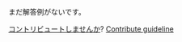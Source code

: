 
まだ解答例がないです。

[コントリビュートしませんか](https://github.com/BFEdev/BFE.dev-solutions/blob/main/quiz/try-catch-finally-2_ja.md)?  [Contribute guideline](https://github.com/BFEdev/BFE.dev-solutions#how-to-contribute)
